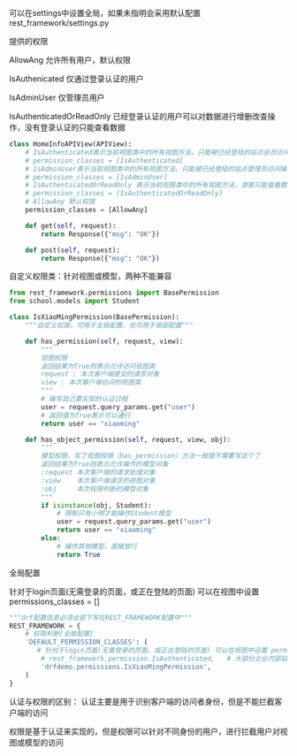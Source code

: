 可以在settings中设置全局，如果未指明会采用默认配置rest_framework/settings.py

提供的权限

AllowAng 允许所有用户，默认权限

IsAuthenicated  仅通过登录认证的用户

IsAdminUser   仅管理员用户

IsAuthenticatedOrReadOnly    已经登录认证的用户可以对数据进行增删改查操作，没有登录认证的只能查看数据



```python
class HomeInfoAPIView(APIView):
    # IsAuthenticated表示当前视图类中的所有视图方法，只能被已经登陆的站点会员访问
    # permission_classes = [IsAuthenticated]
    # IsAdminUser表示当前视图类中的所有视图方法，只能被已经登陆的站点管理员访问操作，user.is_staff为False
    # permission_classes = [IsAdminUser]
    # IsAuthenticatedOrReadOnly 表示当前视图类中的所有视图方法，游客只能查看数据，已经登录认证的用户可以对数据进行任意操作
    # permission_classes = [IsAuthenticatedOrReadOnly]
    # AllowAny 默认权限
    permission_classes = [AllowAny]

    def get(self, request):
        return Response({"msg": "OK"})

    def post(self, request):
        return Response({"msg": "OK"})
```



自定义权限类：针对视图或模型，两种不能兼容

```python
from rest_framework.permissions import BasePermission
from school.models import Student

class IsXiaoMingPermission(BasePermission):
    """自定义权限，可用于全局配置，也可用于局部配置"""

    def has_permission(self, request, view):
        """
        视图权限
        返回结果为True则表示允许访问视图类
        request : 本次客户端提交的请求对象
        view : 本次客户端访问的视图类
        """
        # 编写自己要实现的认证过程
        user = request.query_params.get("user")
        # 返回值为True表示可以通行
        return user == "xiaoming"

    def has_object_permission(self, request, view, obj):
        """
        模型权限，写了视图权限（has_permission）方法一般就不需要写这个了
        返回结果为True则表示允许操作的模型对象
        :request 本次客户端的请求处理对象
        :view    本次客户端请求的视图对象
        :obj     本次权限判断的模型对象
        """
        if isinstance(obj, Student):
            # 限制只有小明才能操作Student模型
            user = request.query_params.get("user")
            return user == "xiaoming"
        else:
            # 操作其他模型，直接放行
            return True
```



全局配置

针对于login页面(无需登录的页面，或正在登陆的页面) 可以在视图中设置 permissions_classes = []

```python
"""drf配置信息必须全部下写在REST_FRAMEWORK配置中"""
REST_FRAMEWORK = {
    # 权限判断[全局配置]
    'DEFAULT_PERMISSION_CLASSES': (
       # 针对于login页面(无需登录的页面，或正在登陆的页面) 可以在视图中设置 permissions_classes = []
        # rest_framework.permission.IsAuthenticated,   # 大部分企业内部站点，不允许其他人随意访问
        'drfdemo.permissions.IsXiaoMingPermission',
    )
}
```



认证与权限的区别：
认证主要是用于识别客户端的访问者身份，但是不能拦截客户端的访问

权限是基于认证来实现的，但是权限可以针对不同身份的用户，进行拦截用户对视图或模型的访问